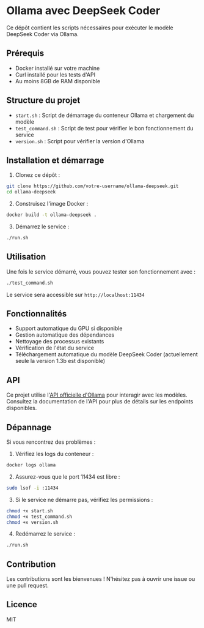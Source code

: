 # Ollama avec DeepSeek Coder

Ce dépôt contient les scripts nécessaires pour exécuter le modèle DeepSeek Coder via Ollama.

## Prérequis

- Docker installé sur votre machine
- Curl installé pour les tests d'API
- Au moins 8GB de RAM disponible

## Structure du projet

- `start.sh` : Script de démarrage du conteneur Ollama et chargement du modèle
- `test_command.sh` : Script de test pour vérifier le bon fonctionnement du service
- `version.sh` : Script pour vérifier la version d'Ollama

## Installation et démarrage

1. Clonez ce dépôt :

```bash
git clone https://github.com/votre-username/ollama-deepseek.git
cd ollama-deepseek
```

2. Construisez l'image Docker :

```bash
docker build -t ollama-deepseek .
```

3. Démarrez le service :

```bash
./run.sh
```

## Utilisation

Une fois le service démarré, vous pouvez tester son fonctionnement avec :

```bash
./test_command.sh
```


Le service sera accessible sur `http://localhost:11434`

## Fonctionnalités

- Support automatique du GPU si disponible
- Gestion automatique des dépendances
- Nettoyage des processus existants
- Vérification de l'état du service
- Téléchargement automatique du modèle DeepSeek Coder (actuellement seule la version 1.3b est disponible)

## API

Ce projet utilise l'[API officielle d'Ollama](https://github.com/ollama/ollama/blob/main/docs/api.md#list-local-models) pour interagir avec les modèles. Consultez la documentation de l'API pour plus de détails sur les endpoints disponibles.

## Dépannage

Si vous rencontrez des problèmes :

1. Vérifiez les logs du conteneur :

```bash
docker logs ollama
```


2. Assurez-vous que le port 11434 est libre :

```bash
sudo lsof -i :11434
```

3. Si le service ne démarre pas, vérifiez les permissions :

```bash
chmod +x start.sh
chmod +x test_command.sh
chmod +x version.sh
```


4. Redémarrez le service :

```bash
./run.sh
```


## Contribution

Les contributions sont les bienvenues ! N'hésitez pas à ouvrir une issue ou une pull request.

## Licence

MIT